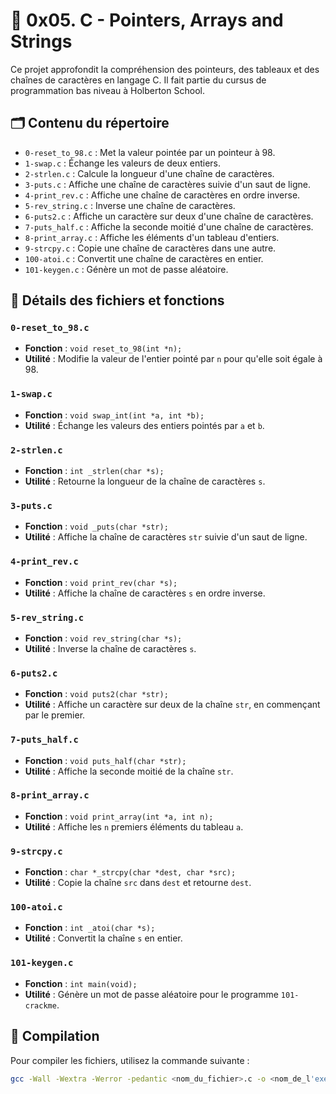 # 📂 0x05. C - Pointers, Arrays and Strings

Ce projet approfondit la compréhension des pointeurs, des tableaux et des chaînes de caractères en langage C. Il fait partie du cursus de programmation bas niveau à Holberton School.

## 🗂️ Contenu du répertoire

- `0-reset_to_98.c` : Met la valeur pointée par un pointeur à 98.
- `1-swap.c` : Échange les valeurs de deux entiers.
- `2-strlen.c` : Calcule la longueur d'une chaîne de caractères.
- `3-puts.c` : Affiche une chaîne de caractères suivie d'un saut de ligne.
- `4-print_rev.c` : Affiche une chaîne de caractères en ordre inverse.
- `5-rev_string.c` : Inverse une chaîne de caractères.
- `6-puts2.c` : Affiche un caractère sur deux d'une chaîne de caractères.
- `7-puts_half.c` : Affiche la seconde moitié d'une chaîne de caractères.
- `8-print_array.c` : Affiche les éléments d'un tableau d'entiers.
- `9-strcpy.c` : Copie une chaîne de caractères dans une autre.
- `100-atoi.c` : Convertit une chaîne de caractères en entier.
- `101-keygen.c` : Génère un mot de passe aléatoire.

## 🔧 Détails des fichiers et fonctions

### `0-reset_to_98.c`

- **Fonction** : `void reset_to_98(int *n);`
- **Utilité** : Modifie la valeur de l'entier pointé par `n` pour qu'elle soit égale à 98.

### `1-swap.c`

- **Fonction** : `void swap_int(int *a, int *b);`
- **Utilité** : Échange les valeurs des entiers pointés par `a` et `b`.

### `2-strlen.c`

- **Fonction** : `int _strlen(char *s);`
- **Utilité** : Retourne la longueur de la chaîne de caractères `s`.

### `3-puts.c`

- **Fonction** : `void _puts(char *str);`
- **Utilité** : Affiche la chaîne de caractères `str` suivie d'un saut de ligne.

### `4-print_rev.c`

- **Fonction** : `void print_rev(char *s);`
- **Utilité** : Affiche la chaîne de caractères `s` en ordre inverse.

### `5-rev_string.c`

- **Fonction** : `void rev_string(char *s);`
- **Utilité** : Inverse la chaîne de caractères `s`.

### `6-puts2.c`

- **Fonction** : `void puts2(char *str);`
- **Utilité** : Affiche un caractère sur deux de la chaîne `str`, en commençant par le premier.

### `7-puts_half.c`

- **Fonction** : `void puts_half(char *str);`
- **Utilité** : Affiche la seconde moitié de la chaîne `str`.

### `8-print_array.c`

- **Fonction** : `void print_array(int *a, int n);`
- **Utilité** : Affiche les `n` premiers éléments du tableau `a`.

### `9-strcpy.c`

- **Fonction** : `char *_strcpy(char *dest, char *src);`
- **Utilité** : Copie la chaîne `src` dans `dest` et retourne `dest`.

### `100-atoi.c`

- **Fonction** : `int _atoi(char *s);`
- **Utilité** : Convertit la chaîne `s` en entier.

### `101-keygen.c`

- **Fonction** : `int main(void);`
- **Utilité** : Génère un mot de passe aléatoire pour le programme `101-crackme`.

## 🧪 Compilation

Pour compiler les fichiers, utilisez la commande suivante :

```bash
gcc -Wall -Wextra -Werror -pedantic <nom_du_fichier>.c -o <nom_de_l'exécutable>
